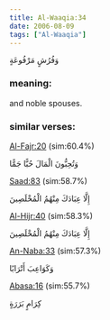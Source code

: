 ```yaml
---
title: Al-Waaqia:34
date: 2006-08-09
tags: ["Al-Waaqia"]
---
```

وَفُرُشٍ مَرْفُوعَةٍ
### meaning: 
and noble spouses.
### similar verses: 

[Al-Fajr:20](/89/20) (sim:60.4%)

وَتُحِبُّونَ الْمَالَ حُبًّا جَمًّا

[Saad:83](/38/83) (sim:58.7%)

إِلَّا عِبَادَكَ مِنْهُمُ الْمُخْلَصِينَ

[Al-Hijr:40](/15/40) (sim:58.3%)

إِلَّا عِبَادَكَ مِنْهُمُ الْمُخْلَصِينَ

[An-Naba:33](/78/33) (sim:57.3%)

وَكَوَاعِبَ أَتْرَابًا

[Abasa:16](/80/16) (sim:55.7%)

كِرَامٍ بَرَرَةٍ

